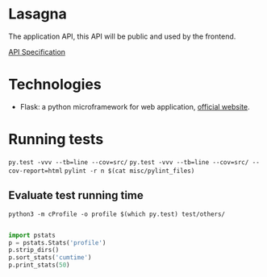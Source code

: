 Lasagna
=======

The application API, this API will be public and used by the frontend.

[API Specification](./API.md)

# Technologies

 * Flask: a python microframework for web application,
 [official website](http://flask.pocoo.org/).


# Running tests

`py.test -vvv --tb=line --cov=src/`
`py.test -vvv --tb=line --cov=src/ --cov-report=html`
`pylint -r n $(cat misc/pylint_files)`


## Evaluate test running time

`python3 -m cProfile -o profile $(which py.test) test/others/`

```python

import pstats
p = pstats.Stats('profile')
p.strip_dirs()
p.sort_stats('cumtime')
p.print_stats(50)

```
